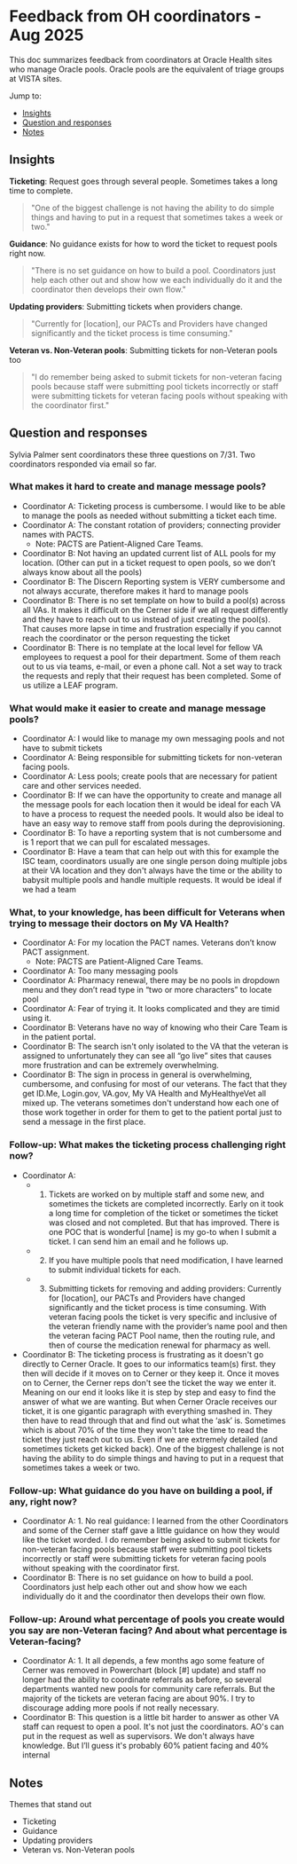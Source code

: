 # Feedback from OH coordinators - Aug 2025
This doc summarizes feedback from coordinators at Oracle Health sites who manage Oracle pools. Oracle pools are the equivalent of triage groups at VISTA sites. 

Jump to: 
- [Insights](#insights)
- [Question and responses](#questions-and-responses)
- [Notes](#notes)

## Insights
**Ticketing**: Request goes through several people. Sometimes takes a long time to complete.
> "One of the biggest challenge is not having the ability to do simple things and having to put in a request that sometimes takes a week or two."

**Guidance**: No guidance exists for how to word the ticket to request pools right now.
> "There is no set guidance on how to build a pool. Coordinators just help each other out and show how we each individually do it and the coordinator then develops their own flow."

**Updating providers**: Submitting tickets when providers change.
> "Currently for [location], our PACTs and Providers have changed significantly and the ticket process is time consuming."

**Veteran vs. Non-Veteran pools**: Submitting tickets for non-Veteran pools too
> "I do remember being asked to submit tickets for non-veteran facing pools because staff were submitting pool tickets incorrectly or staff were submitting tickets for veteran facing pools without speaking with the coordinator first."

## Question and responses
Sylvia Palmer sent coordinators these three questions on 7/31. Two coordinators responded via email so far.

### What makes it hard to create and manage message pools? 
- Coordinator A: Ticketing process is cumbersome. I would like to be able to manage the pools as needed without submitting a ticket each time.  
- Coordinator A: The constant rotation of providers; connecting provider names with PACTS.
   - Note: PACTS are Patient-Aligned Care Teams.
-	Coordinator B: Not having an updated current list of ALL pools for my location. (Other can put in a ticket request to open pools, so we don’t always know about all the pools) 
-	Coordinator B: The Discern Reporting system is VERY cumbersome and not always accurate, therefore makes it hard to manage pools
-	Coordinator B: There is no set template on how to build a pool(s) across all VAs. It makes it difficult on the Cerner side if we all request differently and they have to reach out to us instead of just creating the pool(s). That causes more lapse in time and frustration especially if you cannot reach the coordinator or the person requesting the ticket
-	Coordinator B: There is no template at the local level for fellow VA employees to request a pool for their department. Some of them reach out to us via teams, e-mail, or even a phone call. Not a set way to track the requests and reply that their request has been completed. Some of us utilize a LEAF program. 

### What would make it easier to create and manage message pools?
- Coordinator A: I would like to manage my own messaging pools and not have to submit tickets 
- Coordinator A: Being responsible for submitting tickets for non-veteran facing pools.  
- Coordinator A: Less pools; create pools that are necessary for patient care and other services needed.
- Coordinator B: If we can have the opportunity to create and manage all the message pools for each location then it would be ideal for each VA to have a process to request the needed pools. It would also be ideal to have an easy way to remove staff from pools during the deprovisioning. 
-	Coordinator B: To have a reporting system that is not cumbersome and is 1 report that we can pull for escalated messages.
-	Coordinator B: Have a team that can help out with this for example the ISC team, coordinators usually are one single person doing multiple jobs at their VA location and they don't always have the time or the ability to babysit multiple pools and handle multiple requests. It would be ideal if we had a team

### What, to your knowledge, has been difficult for Veterans when trying to message their doctors on My VA Health?
- Coordinator A: For my location the PACT names. Veterans don’t know PACT assignment.
   - Note: PACTS are Patient-Aligned Care Teams. 
- Coordinator A: Too many messaging pools 
- Coordinator A: Pharmacy renewal, there may be no pools in dropdown menu and they don’t read type in “two or more characters” to locate pool 
- Coordinator A: Fear of trying it. It looks complicated and they are timid using it. 
- Coordinator B: Veterans have no way of knowing who their Care Team is in the patient portal. 
- Coordinator B: The search isn't only isolated to the VA that the veteran is assigned to unfortunately they can see all “go live” sites that causes more frustration and can be extremely overwhelming. 
- Coordinator B: The sign in process in general is overwhelming, cumbersome, and confusing for most of our veterans. The fact that they get ID.Me, Login.gov, VA.gov,  My VA Health and MyHealthyeVet all mixed up. The veterans sometimes don't understand how each one of those work together in order for them to get to the patient portal just to send a message in the first place. 

### Follow-up: What makes the ticketing process challenging right now?
- Coordinator A:
   - 1.	Tickets are worked on by multiple staff and some new, and sometimes the tickets are completed incorrectly.  Early on it took a long time for completion of the ticket or sometimes the ticket was closed and not completed. But that has improved.  There is one POC that is wonderful [name] is my go-to when I submit a ticket. I can send him an email and he follows up.  
   - 2.	If you have multiple pools that need modification, I have learned to submit individual tickets for each.  
   - 3.	Submitting tickets for removing and adding providers:  Currently for [location], our PACTs and Providers have changed significantly and the ticket process is time consuming.  With veteran facing pools the ticket is very specific and inclusive of the veteran friendly name with the provider’s name pool and then the veteran facing PACT Pool name, then the routing rule, and then of course the medication renewal for pharmacy as well.  
- Coordinator B: The ticketing process is frustrating as it doesn't go directly to Cerner Oracle. It goes to our informatics team(s) first. they then will decide if it moves on to Cerner or they keep it. Once it moves on to Cerner, the Cerner reps don't see the ticket the way we enter it. Meaning on our end it looks like it is step by step and easy to find the answer of what we are wanting. But when Cerner Oracle receives our ticket, it is one gigantic paragraph with everything smashed in. They then have to read through that and find out what the ‘ask’ is. Sometimes which is about 70% of the time they won't take the time to read the ticket they just reach out to us. Even if we are extremely detailed (and sometimes tickets get kicked back).  One of the biggest challenge is not having the ability to do simple things and having to put in a request that sometimes takes a week or two. 

### Follow-up: What guidance do you have on building a pool, if any, right now?
- Coordinator A: 1.	No real guidance: I learned from the other Coordinators and some of the Cerner staff gave a little guidance on how they would like the ticket worded.  I do remember being asked to submit tickets for non-veteran facing pools because staff were submitting pool tickets incorrectly or staff were submitting tickets for veteran facing pools without speaking with the coordinator first.
- Coordinator B: There is no set guidance on how to build a pool. Coordinators just help each other out and show how we each individually do it and the coordinator then develops their own flow.

### Follow-up: Around what percentage of pools you create would you say are non-Veteran facing? And about what percentage is Veteran-facing?
- Coordinator A: 1.	It all depends, a few months ago some feature of Cerner was removed in Powerchart (block [#] update) and staff no longer had the ability to coordinate referrals as before, so several departments wanted new pools for community care referrals.  But the majority of the tickets are veteran facing are about 90%.  I try to discourage adding more pools if not really necessary.
- Coordinator B: This question is a little bit harder to answer as other VA staff can request to open a pool. It's not just the coordinators. AO's can put in the request as well as supervisors. We don't always have knowledge. But I’ll guess it's probably 60% patient facing and 40% internal

## Notes
Themes that stand out
- Ticketing
- Guidance
- Updating providers
- Veteran vs. Non-Veteran pools
